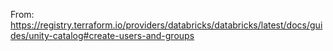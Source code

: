 From: https://registry.terraform.io/providers/databricks/databricks/latest/docs/guides/unity-catalog#create-users-and-groups